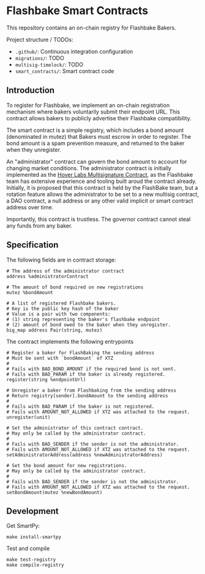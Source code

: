 # Flashbake Smart Contracts

This repository contains an on-chain registry for Flashbake Bakers.

Project structure / TODOs:
- `.github/`: Continuous integration configuration
- `migrations/`: TODO
- `multisig-timelock/`: TODO
- `smart_contracts/`: Smart contract code

## Introduction

To register for Flashbake, we implement an on-chain registration mechanism where bakers voluntarily submit their endpoint URL. This contract allows bakers to publicly advertise their Flashbake compatibility.

The smart contract is a simple registry, which includes a bond amount (denominated in mutez) that Bakers must escrow in order to register. The bond amount is a spam prevention measure, and returned to the baker when they unregister.

An "administrator" contract can govern the bond amount to account for changing market conditions. The administrator contract is initially implemented as the [Hover Labs Multisignature Contract](https://github.com/hover-labs/multisig-timelock), as the Flashbake team has extensive experience and tooling built aroud the contract already. Initially, it is proposed that this contract is held by the FlashBake team, but a rotation feature allows the administrator to be set to a new multisig contract, a DAO contract, a null address or any other valid implicit or smart contract address over time.

Importantly, this contract is trustless. The governor contract cannot steal any funds from any baker.

## Specification

The following fields are in contract storage:
```
# The address of the administrator contract
address %administratorContract

# The amount of bond required on new registrations
mutez %bondAmount

# A list of registered Flashbake bakers.
# Key is the public key hash of the baker
# Value is a pair with two components: 
# (1) string representing the baker's flashbake endpoint
# (2) amount of bond owed to the baker when they unregister.
big_map address Pair(string, mutez)
```

The contract implements the following entrypoints
```
# Register a baker for FlashBaking the sending address
# Must be sent with `bondAmount` of XTZ
#
# Fails with BAD_BOND_AMOUNT if the required bond is not sent.
# Fails with BAD_PARAM if the baker is already registered.
register(string %endpointUrl)

# Unregister a baker from Flashbaking from the sending address
# Return registry[sender].bondAmount to the sending address
#
# Fails with BAD_PARAM if the baker is not registered.
# Fails with AMOUNT_NOT_ALLOWED if XTZ was attached to the request.
unregister(unit)

# Set the administrator of this contract contract.
# May only be called by the administrator contract.
#
# Fails with BAD_SENDER if the sender is not the administrator.
# Fails with AMOUNT_NOT_ALLOWED if XTZ was attached to the request.
setAdministratorAddress(address %newAdministratorAddress)

# Set the bond amount for new registrations.
# May only be called by the administrator contract.
#
# Fails with BAD_SENDER if the sender is not the administrator.
# Fails with AMOUNT_NOT_ALLOWED if XTZ was attached to the request.
setBondAmount(mutez %newBondAmount)
```

## Development

Get SmartPy:
```
make install-smartpy
```

Test and compile
```
make test-registry
make compile-registry
```
